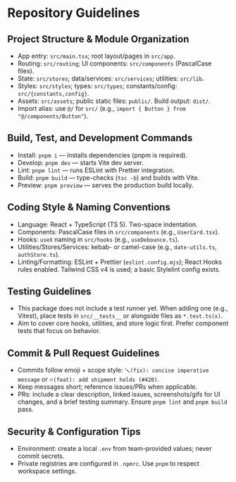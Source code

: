 # Repository Guidelines

## Project Structure & Module Organization
- App entry: `src/main.tsx`; root layout/pages in `src/app`.
- Routing: `src/routing`; UI components: `src/components` (PascalCase files).
- State: `src/stores`; data/services: `src/services`; utilities: `src/lib`.
- Styles: `src/styles`; types: `src/types`; constants/config: `src/{constants,config}`.
- Assets: `src/assets`; public static files: `public/`. Build output: `dist/`.
- Import alias: use `@/` for `src/` (e.g., `import { Button } from "@/components/Button"`).

## Build, Test, and Development Commands
- Install: `pnpm i` — installs dependencies (pnpm is required).
- Develop: `pnpm dev` — starts Vite dev server.
- Lint: `pnpm lint` — runs ESLint with Prettier integration.
- Build: `pnpm build` — type-checks (`tsc -b`) and builds with Vite.
- Preview: `pnpm preview` — serves the production build locally.

## Coding Style & Naming Conventions
- Language: React + TypeScript (TS 5). Two-space indentation.
- Components: PascalCase files in `src/components` (e.g., `UserCard.tsx`).
- Hooks: `useX` naming in `src/hooks` (e.g., `useDebounce.ts`).
- Utilities/Stores/Services: kebab- or camel-case (e.g., `date-utils.ts`, `authStore.ts`).
- Linting/Formatting: ESLint + Prettier (`eslint.config.mjs`); React Hooks rules enabled. Tailwind CSS v4 is used; a basic Stylelint config exists.

## Testing Guidelines
- This package does not include a test runner yet. When adding one (e.g., Vitest), place tests in `src/__tests__` or alongside files as `*.test.ts(x)`.
- Aim to cover core hooks, utilities, and store logic first. Prefer component tests that focus on behavior.

## Commit & Pull Request Guidelines
- Commits follow emoji + scope style: `🪛(fix): concise imperative message` or `🔥(feat): add shipment holds (#420)`.
- Keep messages short; reference issues/PRs when applicable.
- PRs: include a clear description, linked issues, screenshots/gifs for UI changes, and a brief testing summary. Ensure `pnpm lint` and `pnpm build` pass.

## Security & Configuration Tips
- Environment: create a local `.env` from team-provided values; never commit secrets.
- Private registries are configured in `.npmrc`. Use `pnpm` to respect workspace settings.
